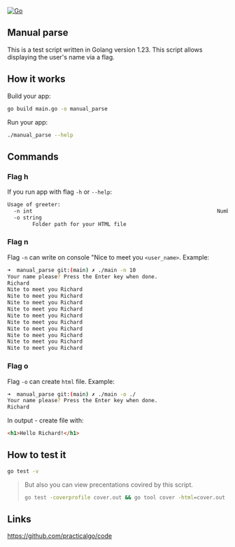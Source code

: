 [![Go](https://github.com/RIDOS/manual_parse/actions/workflows/go.yml/badge.svg)](https://github.com/RIDOS/manual_parse/actions/workflows/go.yml)

## Manual parse
This is a test script written in Golang version 1.23. This script allows displaying the user's name via a flag.

## How it works
Build your app:
```bash
go build main.go -o manual_parse
```

Run your app:
```bash
./manual_parse --help
```

## Commands

### Flag h

If you run app with flag `-h` or `--help`:
```bash
Usage of greeter:
  -n int                                                           Number of times to greet
  -o string
        Folder path for your HTML file
```

### Flag n

Flag `-n` can write on console "Nice to meet you `<user_name>`. Example:
```bash
➜  manual_parse git:(main) ✗ ./main -n 10
Your name please? Press the Enter key when done.
Richard
Nite to meet you Richard
Nite to meet you Richard
Nite to meet you Richard
Nite to meet you Richard
Nite to meet you Richard
Nite to meet you Richard
Nite to meet you Richard
Nite to meet you Richard
Nite to meet you Richard
Nite to meet you Richard
```

### Flag o

Flag `-o` can create `html` file. Example:
```bash
➜  manual_parse git:(main) ✗ ./main -o ./
Your name please? Press the Enter key when done.
Richard
```
In output - create file with:
```html
<h1>Hello Richard!</h1>
```

## How to test it

```bash
go test -v
```

> But also you can view precentations covired by this script.
>
> ```bash
> go test -coverprofile cover.out && go tool cover -html=cover.out
> ```

## Links
https://github.com/practicalgo/code
